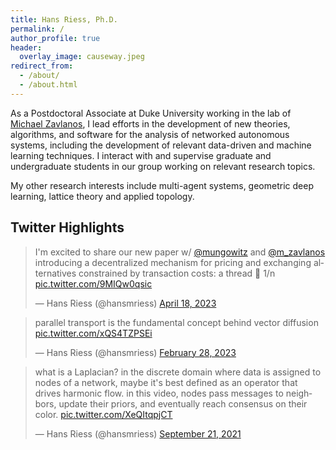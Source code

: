 ```yaml
---
title: Hans Riess, Ph.D.
permalink: /
author_profile: true
header: 
  overlay_image: causeway.jpeg
redirect_from: 
  - /about/
  - /about.html
---
```


As a Postdoctoral Associate at Duke University working in the lab of [Michael Zavlanos](https://www.michaelmzavlanos.org/group), I lead efforts in the development of new theories, algorithms, and software for the analysis of networked autonomous systems, including the development of relevant data-driven and machine learning techniques. I interact with and supervise graduate and undergraduate students in our group working on relevant research topics.

My other research interests include multi-agent systems, geometric deep learning, lattice theory and applied topology.

## Twitter Highlights

<blockquote class="twitter-tweet" data-theme="light"><p lang="en" dir="ltr">I&#39;m excited to share our new paper w/ <a href="https://twitter.com/mungowitz?ref_src=twsrc%5Etfw">@mungowitz</a> and <a href="https://twitter.com/m_zavlanos?ref_src=twsrc%5Etfw">@m_zavlanos</a> introducing a decentralized mechanism for pricing and exchanging alternatives constrained by transaction costs: a thread 🧵 1/n <a href="https://t.co/9MIQw0qsic">pic.twitter.com/9MIQw0qsic</a></p>&mdash; Hans Riess (@hansmriess) <a href="https://twitter.com/hansmriess/status/1648350267631337478?ref_src=twsrc%5Etfw">April 18, 2023</a></blockquote> <script async src="https://platform.twitter.com/widgets.js" charset="utf-8"></script>

<blockquote class="twitter-tweet"><p lang="en" dir="ltr">parallel transport is the fundamental concept behind vector diffusion <a href="https://t.co/xQS4TZPSEi">pic.twitter.com/xQS4TZPSEi</a></p>&mdash; Hans Riess (@hansmriess) <a href="https://twitter.com/hansmriess/status/1630679042734080004?ref_src=twsrc%5Etfw">February 28, 2023</a></blockquote> <script async src="https://platform.twitter.com/widgets.js" charset="utf-8"></script>

<blockquote class="twitter-tweet"><p lang="en" dir="ltr">what is a Laplacian? in the discrete domain where data is assigned to nodes of a network, maybe it&#39;s best defined as an operator that drives harmonic flow. in this video, nodes pass messages to neighbors, update their priors, and eventually reach consensus on their color. <a href="https://t.co/XeQItqpjCT">pic.twitter.com/XeQItqpjCT</a></p>&mdash; Hans Riess (@hansmriess) <a href="https://twitter.com/hansmriess/status/1440414220806344716?ref_src=twsrc%5Etfw">September 21, 2021</a></blockquote> <script async src="https://platform.twitter.com/widgets.js" charset="utf-8"></script>

